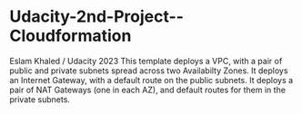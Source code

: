 # Udacity-2nd-Project--Cloudformation
 Eslam Khaled / Udacity 2023     This template deploys a VPC, with a pair of public and private subnets spread      across two Availabilty Zones. It deploys an Internet Gateway, with a default      route on the public subnets. It deploys a pair of NAT Gateways (one in each AZ),      and default routes for them in the private subnets.
